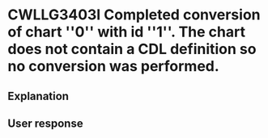 # CWLLG3403I Completed conversion of chart ''0'' with id ''1''.  The chart does not contain a CDL definition so no conversion was performed.

## Explanation

## User response